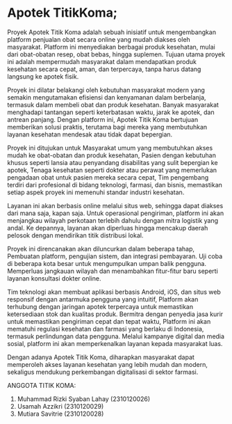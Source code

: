 # Apotek TitikKoma;
Proyek Apotek Titik Koma adalah sebuah inisiatif untuk mengembangkan platform penjualan obat secara online yang mudah diakses oleh masyarakat. Platform ini menyediakan berbagai produk kesehatan, mulai dari obat-obatan resep, obat bebas, hingga suplemen. Tujuan utama proyek ini adalah mempermudah masyarakat dalam mendapatkan produk kesehatan secara cepat, aman, dan terpercaya, tanpa harus datang langsung ke apotek fisik.

Proyek ini dilatar belakangi oleh kebutuhan masyarakat modern yang semakin mengutamakan efisiensi dan kenyamanan dalam berbelanja, termasuk dalam membeli obat dan produk kesehatan. Banyak masyarakat menghadapi tantangan seperti keterbatasan waktu, jarak ke apotek, dan antrean panjang. Dengan platform ini, Apotek Titik Koma bertujuan memberikan solusi praktis, terutama bagi mereka yang membutuhkan layanan kesehatan mendesak atau tidak dapat bepergian.

Proyek ini ditujukan untuk Masyarakat umum yang membutuhkan akses mudah ke obat-obatan dan produk kesehatan, Pasien dengan kebutuhan khusus seperti lansia atau penyandang disabilitas yang sulit bepergian ke apotek, Tenaga kesehatan seperti dokter atau perawat yang memerlukan pengadaan obat untuk pasien mereka secara cepat, Tim pengembang terdiri dari profesional di bidang teknologi, farmasi, dan bisnis, memastikan setiap aspek proyek ini memenuhi standar industri kesehatan.

Layanan ini akan berbasis online melalui situs web, sehingga dapat diakses dari mana saja, kapan saja. Untuk operasional pengiriman, platform ini akan menjangkau wilayah perkotaan terlebih dahulu dengan mitra logistik yang andal. Ke depannya, layanan akan diperluas hingga mencakup daerah pelosok dengan mendirikan titik distribusi lokal.

Proyek ini direncanakan akan diluncurkan dalam beberapa tahap, Pembuatan platform, pengujian sistem, dan integrasi pembayaran. Uji coba di beberapa kota besar untuk mengumpulkan umpan balik pengguna. Memperluas jangkauan wilayah dan menambahkan fitur-fitur baru seperti layanan konsultasi dokter online.

Tim teknologi akan membuat aplikasi berbasis Android, iOS, dan situs web responsif dengan antarmuka pengguna yang intuitif, Platform akan terhubung dengan jaringan apotek terpercaya untuk memastikan ketersediaan stok dan kualitas produk. Bermitra dengan penyedia jasa kurir untuk memastikan pengiriman cepat dan tepat waktu, Platform ini akan mematuhi regulasi kesehatan dan farmasi yang berlaku di Indonesia, termasuk perlindungan data pengguna. Melalui kampanye digital dan media sosial, platform ini akan memperkenalkan layanan kepada masyarakat luas. 

Dengan adanya Apotek Titik Koma, diharapkan masyarakat dapat memperoleh akses layanan kesehatan yang lebih mudah dan modern, sekaligus mendukung perkembangan digitalisasi di sektor farmasi.


ANGGOTA TITIK KOMA:
1. Muhammad Rizki Syaban Lahay (2310120026)
2. Usamah Azzikri (2310120029)
3. Mutiara Savitrie (2310120028)



